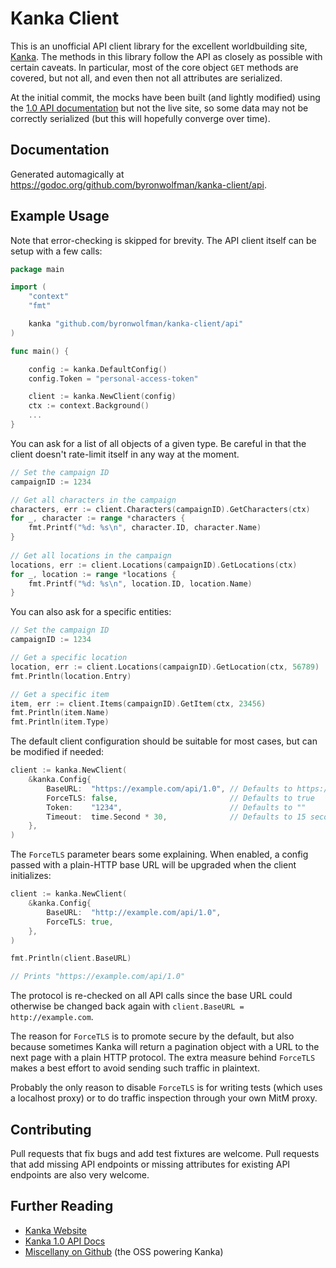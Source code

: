 # Kanka Client

This is an unofficial API client library for the excellent worldbuilding site, [Kanka](https://kanka.io/). The methods in this library follow the API as closely as possible with certain caveats. In particular, most of the core object `GET` methods are covered, but not all, and even then not all attributes are serialized.

At the initial commit, the mocks have been built (and lightly modified) using the [1.0 API documentation](https://kanka.io/en-US/docs/1.0/) but not the live site, so some data may not be correctly serialized (but this will hopefully converge over time).

## Documentation

Generated automagically at https://godoc.org/github.com/byronwolfman/kanka-client/api.

## Example Usage

Note that error-checking is skipped for brevity. The API client itself can be setup with a few calls:

```go
package main

import (
	"context"
	"fmt"

	kanka "github.com/byronwolfman/kanka-client/api"
)

func main() {

	config := kanka.DefaultConfig()
	config.Token = "personal-access-token"

	client := kanka.NewClient(config)
	ctx := context.Background()
	...
}
```

You can ask for a list of all objects of a given type. Be careful in that the client doesn't rate-limit itself in any way at the moment.
    
```go
// Set the campaign ID
campaignID := 1234

// Get all characters in the campaign
characters, err := client.Characters(campaignID).GetCharacters(ctx)
for _, character := range *characters {
	fmt.Printf("%d: %s\n", character.ID, character.Name)
}
    
// Get all locations in the campaign
locations, err := client.Locations(campaignID).GetLocations(ctx)
for _, location := range *locations {
	fmt.Printf("%d: %s\n", location.ID, location.Name)
}
```

You can also ask for a specific entities:

```go
// Set the campaign ID
campaignID := 1234

// Get a specific location
location, err := client.Locations(campaignID).GetLocation(ctx, 56789)
fmt.Println(location.Entry)

// Get a specific item
item, err := client.Items(campaignID).GetItem(ctx, 23456)
fmt.Println(item.Name)
fmt.Println(item.Type)
```

The default client configuration should be suitable for most cases, but can be modified if needed:

```go
client := kanka.NewClient(
	&kanka.Config{
		BaseURL:  "https://example.com/api/1.0", // Defaults to https://kanka.io/api/1.0
		ForceTLS: false,                         // Defaults to true
		Token:    "1234",                        // Defaults to ""
		Timeout:  time.Second * 30,              // Defaults to 15 seconds
	},
)
```

The `ForceTLS` parameter bears some explaining. When enabled, a config passed with a plain-HTTP base URL will be upgraded when the client initializes:

```go
client := kanka.NewClient(
	&kanka.Config{
		BaseURL:  "http://example.com/api/1.0",
		ForceTLS: true,
	},
)

fmt.Println(client.BaseURL)

// Prints "https://example.com/api/1.0"
```

The protocol is re-checked on all API calls since the base URL could otherwise be changed back again with `client.BaseURL = http://example.com`.

The reason for `ForceTLS` is to promote secure by the default, but also because sometimes Kanka will return a pagination object with a URL to the next page with a plain HTTP protocol. The extra measure behind `ForceTLS` makes a best effort to avoid sending such traffic in plaintext.

Probably the only reason to disable `ForceTLS` is for writing tests (which uses a localhost proxy) or to do traffic inspection through your own MitM proxy.

## Contributing

Pull requests that fix bugs and add test fixtures are welcome. Pull requests that add missing API endpoints or missing attributes for existing API endpoints are also very welcome.

## Further Reading

* [Kanka Website](http://kanka.io/)
* [Kanka 1.0 API Docs](https://kanka.io/en-US/docs/1.0)
* [Miscellany on Github](https://github.com/ilestis/miscellany) (the OSS powering Kanka)
